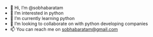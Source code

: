 - 👋 Hi, I’m @sobhabaratam
- 👀 I’m interested in python
- 🌱 I’m currently learning python
- 💞️ I’m looking to collaborate on with python developing companies
- 📫 You can reach me on sobhabaratam@gmail.com

<!---
sobhabaratam/sobhabaratam is a ✨ special ✨ repository because its `README.md` (this file) appears on your GitHub profile.
You can click the Preview link to take a look at your changes.
--->
